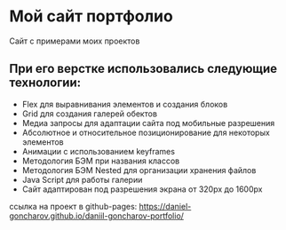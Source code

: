 # Мой сайт портфолио

Сайт с примерами моих проектов

## При его верстке использовались следующие технологии:
* Flex для выравнивания элементов и создания блоков
* Grid для создания галерей обектов
* Медиа запросы для адаптации сайта под мобильные разрешения
* Абсолютное и относительное позиционирование для некоторых элементов
* Анимации с использованием keyframes
* Методология БЭМ при названия классов
* Методология БЭМ Nested для организации хранения файлов
* Java Script для работы галерии
* Сайт адаптирован под разрешения экрана от 320px до 1600px


ссылка на проект в github-pages: https://daniel-goncharov.github.io/daniil-goncharov-portfolio/